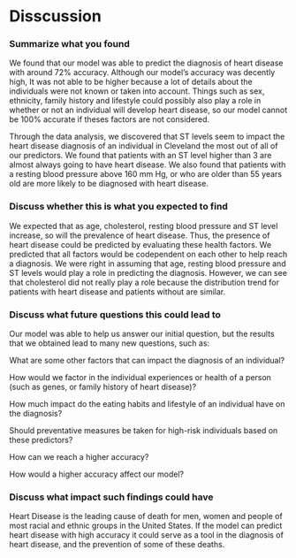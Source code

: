 # Disscussion

### Summarize what you found
We found that our model was able to predict the diagnosis of heart disease with around 72% accuracy. Although our model’s accuracy was decently high, It was not able to be higher because a lot of details about the individuals were not known or taken into account. Things such as sex, ethnicity, family history and lifestyle could possibly also play a role in whether or not an individual will develop heart disease, so our model cannot be 100% accurate if theses factors are not considered. 

Through the data analysis, we discovered that ST levels seem to impact the heart disease diagnosis of an individual in Cleveland the most out of all of our predictors. We found that patients with an ST level higher than 3 are almost always going to have heart disease. We also found that patients with a resting blood pressure above 160 mm Hg, or who are older than 55 years old are more likely to be diagnosed with heart disease.


### Discuss whether this is what you expected to find
   We expected that as age, cholesterol, resting blood pressure and ST level increase, so will the prevalence of heart disease. Thus, the presence of heart disease could be predicted by evaluating these health factors. We predicted that all factors would be codependent on each other to help reach a diagnosis. We were right in assuming that age, resting blood pressure and ST levels would play a role in predicting the diagnosis. However, we can see that cholesterol did not really play a role because the distribution trend for patients with heart disease and patients without are similar. 



### Discuss what future questions this could lead to  
Our model was able to help us answer our initial question, but the results that we obtained lead to many new questions, such as:

What are some other factors that can impact the diagnosis of an individual?

How would we factor in the individual experiences or health of a person (such as genes, or family history of heart disease)?

How much impact do the eating habits and lifestyle of an individual have on the diagnosis?

Should preventative measures be taken for high-risk individuals based on these predictors?

How can we reach a higher accuracy?

How would a higher accuracy affect our model?


### Discuss what impact such findings could have

Heart Disease is the leading cause of death for men, women and people of most racial and ethnic groups in the United States. If the model can predict heart disease with high accuracy it could serve as a tool in the diagnosis of heart disease, and the prevention of some of these deaths.

